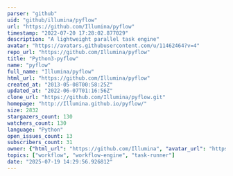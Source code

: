 ```yaml
---
parser: "github"
uid: "github/illumina/pyflow"
url: "https://github.com/Illumina/pyflow"
timestamp: "2022-07-20 17:28:02.877029"
description: "A lightweight parallel task engine"
avatar: "https://avatars.githubusercontent.com/u/11462464?v=4"
repo_url: "https://github.com/Illumina/pyflow"
title: "Python3-pyflow"
name: "pyflow"
full_name: "Illumina/pyflow"
html_url: "https://github.com/Illumina/pyflow"
created_at: "2013-05-08T00:58:25Z"
updated_at: "2022-06-07T01:16:56Z"
clone_url: "https://github.com/Illumina/pyflow.git"
homepage: "http://Illumina.github.io/pyflow/"
size: 2832
stargazers_count: 130
watchers_count: 130
language: "Python"
open_issues_count: 13
subscribers_count: 31
owner: {"html_url": "https://github.com/Illumina", "avatar_url": "https://avatars.githubusercontent.com/u/11462464?v=4", "login": "Illumina", "type": "Organization"}
topics: ["workflow", "workflow-engine", "task-runner"]
date: "2025-07-19 14:29:56.926812"
---
```

